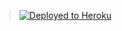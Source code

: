 >[![Deployed to Heroku](https://www.herokucdn.com/deploy/button.png)](https://fathomless-coast-19607.herokuapp.com/hello)
